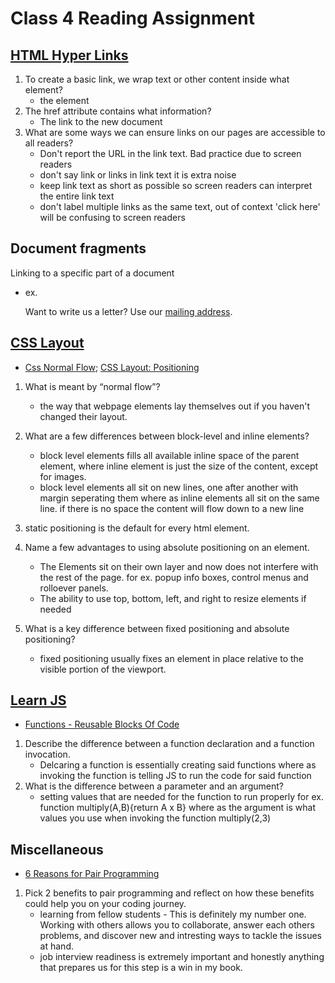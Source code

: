 # Class 4 Reading Assignment

## [HTML Hyper Links](https://developer.mozilla.org/en-US/docs/Learn/HTML/Introduction_to_HTML/Creating_hyperlinks)

1. To create a basic link, we wrap text or other content inside what element?
      * the  <a> element
2. The href attribute contains what information?
      * The link to the new document
3. What are some ways we can ensure links on our pages are accessible to all readers?
      * Don't report the URL in the link text. Bad practice due to screen readers
      * don't say link or links in link text it is extra noise
      * keep link text as short as possible so screen readers can interpret the entire link text
      * don't label multiple links as the same text, out of context 'click here' will be confusing to screen readers

## Document fragments

Linking to a specific part of a document 

* ex.  <p>
  Want to write us a letter? Use our
  <a href="contacts.html#Mailing_address">mailing address</a>.
</p>

## [CSS Layout](https://developer.mozilla.org/en-US/docs/Learn/CSS/CSS_layout)

* [Css Normal Flow](https://developer.mozilla.org/en-US/docs/Learn/CSS/CSS_layout/Normal_Flow); [CSS Layout: Positioning](https://developer.mozilla.org/en-US/docs/Learn/CSS/CSS_layout/Positioning)

1. What is meant by “normal flow”?
      * the way that webpage elements lay themselves out if you haven't changed their layout.
2. What are a few differences between block-level and inline elements?
      * block level elements fills all available inline space of the parent element, where inline element is just the size of the content, except for images.
      *  block level elements all sit on new lines, one after another with margin seperating them where as inline elements all sit on the same line. if there is no space the content will flow down to a new line
3. static positioning is the default for every html element.
4. Name a few advantages to using absolute positioning on an element.
      * The Elements sit on their own layer and now does not interfere with the rest of the page. for ex. popup info boxes, control menus and rolloever panels.
      * The ability to use top, bottom, left, and right to resize elements if needed

5. What is a key difference between fixed positioning and absolute positioning?
      * fixed positioning usually fixes an element in place relative to the visible portion of the viewport.

## [Learn JS](https://developer.mozilla.org/en-US/docs/Learn/JavaScript)

* [Functions - Reusable Blocks Of Code](https://developer.mozilla.org/en-US/docs/Learn/JavaScript/Building_blocks/Functions)

1. Describe the difference between a function declaration and a function invocation.
      * Delcaring a function is essentially creating said functions where as invoking the function is telling JS to run the code for said function
2. What is the difference between a parameter and an argument?
      * setting values that are needed for the function to run properly for ex. function multiply(A,B){return A x B} where as the argument is what values you use when invoking the function multiply(2,3)

## Miscellaneous

* [6 Reasons for Pair Programming](https://www.codefellows.org/blog/6-reasons-for-pair-programming/)

1. Pick 2 benefits to pair programming and reflect on how these benefits could help you on your coding journey.
      * learning from fellow students - This is definitely my number one. Working with others allows you to collaborate, answer each others problems, and discover new and intresting ways to tackle the issues at hand.
      * job interview readiness is extremely important and honestly anything that prepares us for this step is a win in my book. 